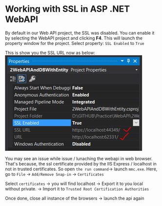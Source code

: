 # Working with SSL in ASP .NET WebAPI

By default in our Web API project, the SSL was disabled. You can enable it by selecting the WebAPI project and clicking **F4**. This will launch the property window for the project. Select property: `SSL Enabled` to `True`

This is show you the SSL URL now as below:
![ssl](./images/14.PNG)

You may see an issue while issue / lunaching the webapi in web browser. That's because, the ssl certificate provided by the IIS Express / localhost in not in trusted certificates. So open `the run command`-> launch `mmc.exe`. Here, go to `File` -> `Add/Remove Snap-in` -> `Certificates`

Select `certificates` -> you will find localhost -> Export it to you local without private. -> Import it to `Trusted Root Certification Authorities`

Once done, close all instance of the browsers -> launch the api again
